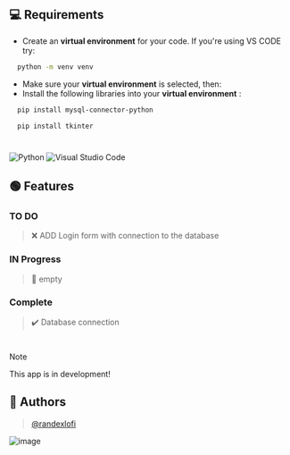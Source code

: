 
## 💻 Requirements
- Create an **virtual environment** for your code. If you're using VS CODE try:
```bash
  python -m venv venv
```
- Make sure your **virtual environment** is selected, then:
- Install the following libraries into your **virtual environment** :
```bash
  pip install mysql-connector-python
```
```bash
  pip install tkinter
```
#
![Python](https://img.shields.io/badge/python-3670A0?style=for-the-badge&logo=python&logoColor=ffdd54)
![Visual Studio Code](https://img.shields.io/badge/Visual%20Studio%20Code-0078d7.svg?style=for-the-badge&logo=visual-studio-code&logoColor=white)

## 🟢 Features

### TO DO
> ❌ ADD Login form with connection to the database

### IN Progress
> 🔌 empty

### Complete
> ✔️ Database connection

#

> [!NOTE]
> This app is in development!


## 👥 Authors

> [@randexlofi](https://www.github.com/randexlofi)

![image](https://cdn.discordapp.com/attachments/1165431516835360848/1166933390407237712/avatar.png?ex=654c4a68&is=6539d568&hm=19a5f95fb89a81f82d564f46061b9852424f64239e84d779ee8e6bcb8a08879d&)
